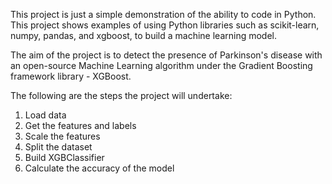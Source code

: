 This project is just a simple demonstration of the ability to code in Python. This project shows examples of using Python libraries such as scikit-learn, numpy, pandas, and xgboost, to build a machine learning model.

The aim of the project is to detect the presence of Parkinson's disease with an open-source Machine Learning algorithm under the Gradient Boosting framework library - XGBoost.

The following are the steps the project will undertake:
1. Load data
2. Get the features and labels
3. Scale the features
4. Split the dataset
5. Build XGBClassifier
6. Calculate the accuracy of the model